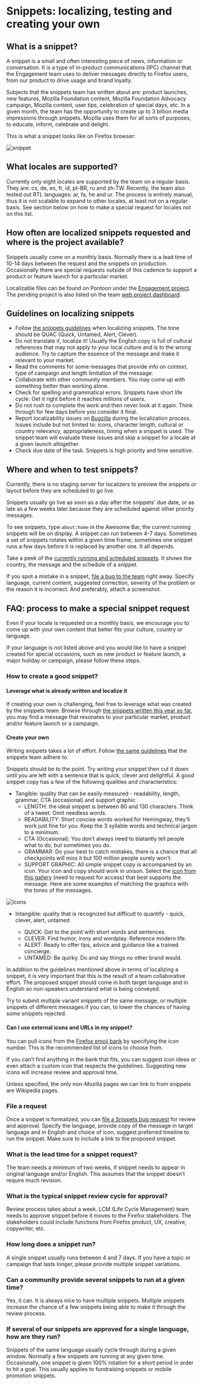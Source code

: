 # Snippets: localizing, testing and creating your own

## What is a snippet?

A snippet is a small and often interesting piece of news, information or conversation. It is a type of in-product communications (IPC) channel that the Engagement team uses to deliver messages directly to Firefox users, from our product to drive usage and brand loyalty.

Subjects that the snippets team has written about are: product launches, new features, Mozilla Foundation content, Mozilla Foundation Advocacy campaign, Mozilla content, user tips, celebration of special days, etc. In a given month, the team has the opportunity to create up to 3 billion media impressions through snippets. Mozilla uses them for all sorts of purposes, to educate, inform, celebrate and delight.

This is what a snippet looks like on Firefox browser:

![snippet](/assets/images/webprojects/snippets/snippet_fx_example.png)

## What locales are supported?

Currently only eight locales are supported by the team on a regular basis. They are: cs, de, es, fr, id, pt-BR, ru and zh-TW. Recently, the team also tested out RTL languages: ar, fa, he and ur. The process is entirely manual, thus it is not scalable to expand to other locales, at least not on a regular basis. See section below on how to make a special request for locales not on this list.

## How often are localized snippets requested and where is the project available?

Snippets usually come on a monthly basis. Normally there is a lead time of 10-14 days between the request and the snippets on production. Occasionally there are special requests outside of this cadence to support a product or feature launch for a particular market.

Localizable files can be found on Pontoon under the [Engagement project](https://pontoon.mozilla.org/projects/engagement/). The pending project is also listed on the team [web project dashboard](https://l10n.mozilla-community.org/webdashboard/).

## Guidelines on localizing snippets

* Follow [the snippets guidelines](https://goo.gl/nEhdt4) when localizing snippets. The tone should be QUAC (Quick, Untamed, Alert, Clever).
* Do not translate it, localize it! Usually the English copy is full of cultural references that may not apply to your local culture and is to the wrong audience. Try to capture the essence of the message and make it relevant to your market.
* Read the comments for some messages that provide info on context, type of campaign and length limitation of the message.
* Collaborate with other community members. You may come up with something better than working alone.
* Check for spelling and grammatical errors. Snippets have short life cycle. Get it right before it reaches millions of users.
* Do not rush to complete the work and then never look at it again. Think through for few days before you consider it final.
* Report localizability issues on [Bugzilla](https://bugzilla.mozilla.org/enter_bug.cgi?product=Mozilla%20Localizations) during the localization process. Issues include but not limited to: icons, character length, cultural or country relevancy, appropriateness, timing when a snippet is used. The snippet team will evaluate these issues and skip a snippet for a locale at a given launch altogether.
* Check due date of the task. Snippets is high priority and time sensitive.

## Where and when to test snippets?

Currently, there is no staging server for localizers to preview the snippets or layout before they are scheduled to go live.

Snippets usually go live as soon as a day after the snippets’ due date, or as late as a few weeks later because they are scheduled against other priority messages.

To see snippets, type `about:home` in the Awesome Bar, the current running snippets will be on display. A snippet can run between 4-7 days. Sometimes a set of snippets rotates within a given time frame; sometimes one snippet runs a few days before it is replaced by another one. It all depends.

Take a peek of the [currently running and scheduled snippets](https://snippets.mozilla.com/?on_release=2&on_beta=1&on_aurora=1&on_nightly=1&template=). It shows the country, the message and the schedule of a snippet.

If you spot a mistake in a snippet, [file a bug to the team](https://bugzilla.mozilla.org/enter_bug.cgi?product=Snippets&component=Service) right away. Specify language, current content, suggested correction, severity of the problem or the reason it is incorrect. And preferably, attach a screenshot.

## FAQ: process to make a special snippet request

Even if your locale is requested on a monthly basis, we encourage you to come up with your own content that better fits your culture, country or language.

If your language is not listed above and you would like to have a snippet created for special occasions, such as new product or feature launch, a major holiday or campaign, please follow these steps.

### How to create a good snippet?

#### Leverage what is already written and localize it

If creating your own is challenging, feel free to leverage what was created by the snippets team. Browse through [the snippets written this year so far](https://github.com/mozilla-l10n/engagement-l10n/tree/master/en-US/snippets/2017), you may find a message that resonates to your particular market, product and/or feature launch or a campaign.

#### Create your own

Writing snippets takes a lot of effort. Follow [the same guidelines](https://docs.google.com/document/d/1IwyfInYziHGR6TOGlLpglsoJDjU7Y0bzBuDLF2xA4zU/edit) that the snippets team adhere to.

Snippets should be to the point. Try writing your snippet then cut it down until you are left with a sentence that is quick, clever and delightful. A good snippet copy has a few of the following qualities and characteristics:

* Tangible: quality that can be easily measured - readability, length, grammar, CTA (occasional) and support graphic
    * LENGTH: the ideal snippet is between 80 and 130 characters. Think of a tweet. Omit needless words.
    * READABILITY: Short concise words worked for Hemingway, they’ll work just fine for you. Keep the 3 syllable words and technical jargon to a minimum.
    * CTA (Occasional): You don’t always need to blatantly tell people what to do, but sometimes you do.
    * GRAMMAR: Do your best to catch mistakes, there is a chance that all checkpoints will miss it but 100 million people surely won’t.
    * SUPPORT GRAPHIC: All simple snippet copy is accompanied by an icon. Your icon and copy should work in unison. Select the [icon from this gallery](https://drive.google.com/drive/folders/0Bz48kfsl_32OMkhVakFobXZ2MFk) (need to request for access) that best supports the message. Here are some examples of matching the graphics with the tones of the messages.

![Icons](/assets/images/webprojects/snippets/snippet_w_icon_examples.png)

* Intangible: quality that is recognized but difficult to quantify - quick, clever, alert, untamed

    * QUICK: Get to the point with short words and sentences.
    * CLEVER: Find humor, irony and wordplay. Reference modern life.
    * ALERT: Ready to offer tips, advice and guidance like a trained concierge.
    * UNTAMED: Be quirky. Do and say things no other brand would.

In addition to the guidelines mentioned above in terms of localizing a snippet, it is very important that this is the result of a team collaborative effort. The proposed snippet should come in both target language and in English so non-speakers understand what is being conveyed.

Try to submit multiple variant snippets of the same message, or multiple snippets of different messages if you can, to lower the chances of having some snippets rejected.

#### Can I use external icons and URLs in my snippet?

You can pull icons from the [Firefox emoji bank](http://mozilla.github.io/fxemoji/dist/FirefoxEmoji/index.html) by specifying the icon number. This is the recommended list of icons to choose from.

If you can’t find anything in the bank that fits, you can suggest icon ideas or even attach a custom icon that respects the guidelines. Suggesting new icons will increase review and approval time.

Unless specified, the only non-Mozilla pages we can link to from snippets are Wikipedia pages.

### File a request

Once a snippet is formalized, you can [file a Snippets bug request](https://bugzilla.mozilla.org/enter_bug.cgi?product=Snippets&component=Service) for review and approval. Specify the language, provide copy of the message in target language and in English and choice of icon, suggest preferred timeline to run the snippet. Make sure to include a link to the proposed snippet.

### What is the lead time for a snippet request?

The team needs a minimum of two weeks, if snippet needs to appear in original language and/or English. This assumes that the snippet doesn’t require much revision.

### What is the typical snippet review cycle for approval?

Review process takes about a week. LCM (Life Cycle Management) team needs to approve snippet before it moves to the Firefox stakeholders. The stakeholders could include functions from Firefox product, UX, creative, copywriter, etc.

### How long does a snippet run?

A single snippet usually runs between 4 and 7 days. If you have a topic or campaign that lasts longer, please provide multiple snippet variations.

### Can a community provide several snippets to run at a given time?

Yes, it can. It is always nice to have multiple snippets. Multiple snippets increase the chance of a few snippets being able to make it through the review process.

### If several of our snippets are approved for a single language, how are they run?

Snippets of the same language usually cycle through during a given window. Normally a few snippets are running at any given time. Occasionally, one snippet is given 100% rotation for a short period in order to hit a goal. This usually applies to fundraising snippets or mobile promotion snippets.
